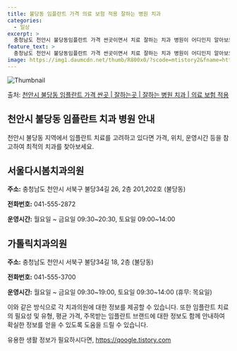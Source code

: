 ```yaml
---
title: 불당동 임플란트 가격 의료 보험 적용 잘하는 병원 치과
categories:
  - 일상
excerpt: >
  충청남도 천안시 불당동임플란트 가격 싼곳이면서 치료 잘하는 치과 병원이 어디인지 알아보도록 하겠습니다. 충청남도 천안시 불당동에 위치한 서울다시봄치과의원 가톨릭치과의원 다인치과의원 더건강한치과의원 더조은치과의원 리건치과의원 맘애든어린이치과의원 민트치과의원 바른뿌리치과의원 바른이치과교정과치과의원 불당드림치과의원 불당치과교정과치과의원 불당탑치과의원 샘치과의원 서울니어치과의원 서울바르다치과의원 서울원플란트치과의원 아름드리치과의원 연세나은치과의원 우리가족치과의원 가지런-e치과교정과치과의원 이가웃는치과의원 잇플란트치과의원 제이엠치과의원 천안예인치과의원 행복플란트치과의원 훈키즈치과의원 미소에반하다치과교정과치과의원 순서대로 안내 드리며, 임플란트 치료시 신경써야 할 부분 또한 같이 공유 드리겠습니다.2024년 임플..
feature_text: >
  충청남도 천안시 불당동임플란트 가격 싼곳이면서 치료 잘하는 치과 병원이 어디인지 알아보도록 하겠습니다. 충청남도 천안시 불당동에 위치한 서울다시봄치과의원 가톨릭치과의원 다인치과의원 더건강한치과의원 더조은치과의원 리건치과의원 맘애든어린이치과의원 민트치과의원 바른뿌리치과의원 바른이치과교정과치과의원 불당드림치과의원 불당치과교정과치과의원 불당탑치과의원 샘치과의원 서울니어치과의원 서울바르다치과의원 서울원플란트치과의원 아름드리치과의원 연세나은치과의원 우리가족치과의원 가지런-e치과교정과치과의원 이가웃는치과의원 잇플란트치과의원 제이엠치과의원 천안예인치과의원 행복플란트치과의원 훈키즈치과의원 미소에반하다치과교정과치과의원 순서대로 안내 드리며, 임플란트 치료시 신경써야 할 부분 또한 같이 공유 드리겠습니다.2024년 임플..
image: https://img1.daumcdn.net/thumb/R800x0/?scode=mtistory2&fname=https%3A%2F%2Fblog.kakaocdn.net%2Fdn%2FuCr4O%2FbtsGZKPfrk4%2FrbD3vw4RBl1zsnYxQXve81%2Fimg.webp
---
```


![Thumbnail](https://img1.daumcdn.net/thumb/R800x0/?scode=mtistory2&fname=https%3A%2F%2Fblog.kakaocdn.net%2Fdn%2FuCr4O%2FbtsGZKPfrk4%2FrbD3vw4RBl1zsnYxQXve81%2Fimg.webp)

<p>출처: <a href="https://qoogle.tistory.com/7124" rel="dofollow">천안시 불당동 임플란트 가격 싼곳 | 잘하는곳 | 잘하는 병원 치과 | 의료 보험 적용</a> </p>

## 천안시 불당동 임플란트 치과 병원 안내

천안시 불당동 지역에서 임플란트 치료를 고려하고 있다면 가격, 위치, 운영시간 등을 참고하여 최적의 치과를 찾아보세요.

## 서울다시봄치과의원

**주소:** 충청남도 천안시 서북구 불당34길 26, 2층 201,202호 (불당동)

**전화번호:** 041-555-2872

**운영시간:** 월요일 ~ 금요일 09:30~20:30, 토요일 09:00~14:00

## 가톨릭치과의원

**주소:** 충청남도 천안시 서북구 불당34길 18, 2층 (불당동)

**전화번호:** 041-555-3700

**운영시간:** 월요일 ~ 금요일 09:30~19:00, 토요일 09:30~14:00 (휴무: 목요일)

이와 같은 방식으로 각 치과의원에 대한 정보를 제공할 수 있습니다. 또한 임플란트 치료의 필요성 및 유형, 평균 가격, 주목받는 임플란트
브랜드에 대한 정보도 함께 안내하여 확실한 정보를 얻을 수 있도록 도움을 드릴 수 있습니다.

 

유용한 생활 정보가 필요하시다면, <a href="https://qoogle.tistory.com" rel="dofollow">https://qoogle.tistory.com</a>


